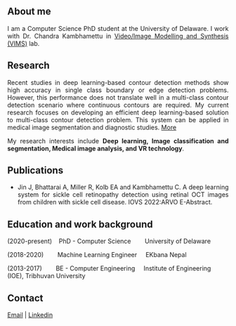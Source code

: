 ## About me
<p style="text-align: justify;">
I am a Computer Science PhD student at the University of Delaware. I work with Dr. Chandra Kambhamettu in <a href="http://bigdatavision.org/">Video/Image Modelling and Synthesis (VIMS)</a> lab.
</p>

## Research
<p style="text-align: justify;">
Recent studies in deep learning-based contour detection methods show high accuracy in single class boundary or edge detection problems. However, this performance does not translate well in a multi-class contour detection scenario where continuous contours are required. My current research focuses on developing an efficient deep learning-based solution to multi-class contour detection problem. This system can be applied in medical image segmentation and diagnostic studies. <a href="http://bigdatavision.org/octimg/">More</a>
</p>
<p style="text-align: justify;">
My research interests include <b> Deep learning, Image classification and segmentation, Medical image analysis, and VR technology</b>.
</p>

## Publications

<ul style="text-align: justify;">
<li>Jin J, Bhattarai A, Miller R, Kolb EA and Kambhamettu C. A deep learning system for sickle cell retinopathy detection using retinal OCT images from children with sickle cell disease. IOVS 2022:ARVO E-Abstract. </li>
</ul>

## Education and work background
(2020-present)&nbsp;&nbsp;&nbsp; PhD - Computer Science&nbsp;&nbsp;&nbsp;&nbsp;&nbsp;&nbsp;&nbsp;&nbsp;University of Delaware

(2018-2020)&nbsp;&nbsp;&nbsp;&nbsp;&nbsp;&nbsp;&nbsp;&nbsp;Machine Learning Engineer&nbsp;&nbsp;&nbsp;&nbsp;&nbsp;EKbana Nepal

(2013-2017)&nbsp;&nbsp;&nbsp;&nbsp;&nbsp;&nbsp;&nbsp;&nbsp;BE - Computer Engineering&nbsp;&nbsp;&nbsp;&nbsp;&nbsp;Institute of Engineering (IOE), Tribhuvan University

## Contact 

[Email](ashutab@udel.edu) | [Linkedin](https://www.linkedin.com/in/ashuta-bhattarai-63579723/)
